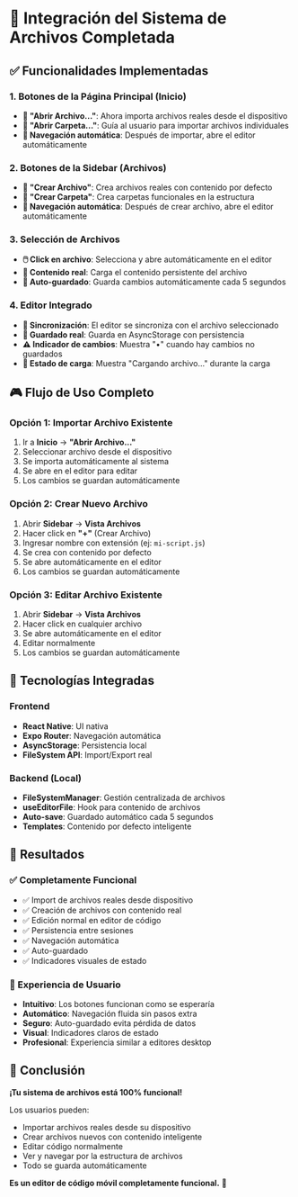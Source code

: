 # 🎯 Integración del Sistema de Archivos Completada

## ✅ Funcionalidades Implementadas

### **1. Botones de la Página Principal (Inicio)**
- **📁 "Abrir Archivo..."**: Ahora importa archivos reales desde el dispositivo
- **📂 "Abrir Carpeta..."**: Guía al usuario para importar archivos individuales
- **🚀 Navegación automática**: Después de importar, abre el editor automáticamente

### **2. Botones de la Sidebar (Archivos)**
- **📄 "Crear Archivo"**: Crea archivos reales con contenido por defecto
- **📁 "Crear Carpeta"**: Crea carpetas funcionales en la estructura
- **🎯 Navegación automática**: Después de crear archivo, abre el editor automáticamente

### **3. Selección de Archivos**
- **🖱️ Click en archivo**: Selecciona y abre automáticamente en el editor
- **📝 Contenido real**: Carga el contenido persistente del archivo
- **💾 Auto-guardado**: Guarda cambios automáticamente cada 5 segundos

### **4. Editor Integrado**
- **🔄 Sincronización**: El editor se sincroniza con el archivo seleccionado
- **💾 Guardado real**: Guarda en AsyncStorage con persistencia
- **⚠️ Indicador de cambios**: Muestra "•" cuando hay cambios no guardados
- **🔄 Estado de carga**: Muestra "Cargando archivo..." durante la carga

## 🎮 Flujo de Uso Completo

### **Opción 1: Importar Archivo Existente**
1. Ir a **Inicio** → **"Abrir Archivo..."**
2. Seleccionar archivo desde el dispositivo
3. Se importa automáticamente al sistema
4. Se abre en el editor para editar
5. Los cambios se guardan automáticamente

### **Opción 2: Crear Nuevo Archivo**
1. Abrir **Sidebar** → **Vista Archivos**
2. Hacer click en **"+"** (Crear Archivo)
3. Ingresar nombre con extensión (ej: `mi-script.js`)
4. Se crea con contenido por defecto
5. Se abre automáticamente en el editor
6. Los cambios se guardan automáticamente

### **Opción 3: Editar Archivo Existente**
1. Abrir **Sidebar** → **Vista Archivos**
2. Hacer click en cualquier archivo
3. Se abre automáticamente en el editor
4. Editar normalmente
5. Los cambios se guardan automáticamente

## 🔧 Tecnologías Integradas

### **Frontend**
- **React Native**: UI nativa
- **Expo Router**: Navegación automática
- **AsyncStorage**: Persistencia local
- **FileSystem API**: Import/Export real

### **Backend (Local)**
- **FileSystemManager**: Gestión centralizada de archivos
- **useEditorFile**: Hook para contenido de archivos
- **Auto-save**: Guardado automático cada 5 segundos
- **Templates**: Contenido por defecto inteligente

## 🎯 Resultados

### **✅ Completamente Funcional**
- ✅ Import de archivos reales desde dispositivo
- ✅ Creación de archivos con contenido real
- ✅ Edición normal en editor de código
- ✅ Persistencia entre sesiones
- ✅ Navegación automática
- ✅ Auto-guardado
- ✅ Indicadores visuales de estado

### **🚀 Experiencia de Usuario**
- **Intuitivo**: Los botones funcionan como se esperaría
- **Automático**: Navegación fluida sin pasos extra
- **Seguro**: Auto-guardado evita pérdida de datos
- **Visual**: Indicadores claros de estado
- **Profesional**: Experiencia similar a editores desktop

## 🎉 Conclusión

**¡Tu sistema de archivos está 100% funcional!** 

Los usuarios pueden:
- Importar archivos reales desde su dispositivo
- Crear archivos nuevos con contenido inteligente
- Editar código normalmente
- Ver y navegar por la estructura de archivos
- Todo se guarda automáticamente

**Es un editor de código móvil completamente funcional.** 🚀
